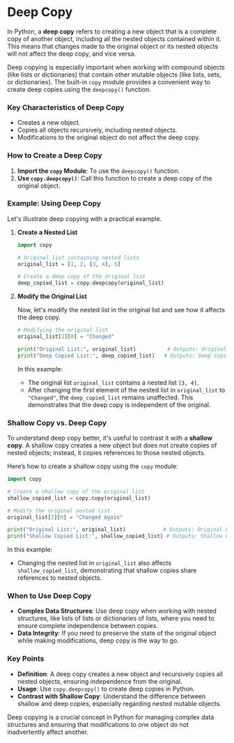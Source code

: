 # Deep Copy
In Python, a **deep copy** refers to creating a new object that is a complete copy of another object, including all the nested objects contained within it. This means that changes made to the original object or its nested objects will not affect the deep copy, and vice versa.

Deep copying is especially important when working with compound objects (like lists or dictionaries) that contain other mutable objects (like lists, sets, or dictionaries). The built-in `copy` module provides a convenient way to create deep copies using the `deepcopy()` function.

### Key Characteristics of Deep Copy
- Creates a new object.
- Copies all objects recursively, including nested objects.
- Modifications to the original object do not affect the deep copy.

### How to Create a Deep Copy

1. **Import the `copy` Module**: To use the `deepcopy()` function.
2. **Use `copy.deepcopy()`**: Call this function to create a deep copy of the original object.

### Example: Using Deep Copy

Let's illustrate deep copying with a practical example.

1. **Create a Nested List**

   ```python
   import copy

   # Original list containing nested lists
   original_list = [1, 2, [3, 4], 5]

   # Create a deep copy of the original list
   deep_copied_list = copy.deepcopy(original_list)
   ```

2. **Modify the Original List**

   Now, let's modify the nested list in the original list and see how it affects the deep copy.

   ```python
   # Modifying the original list
   original_list[2][0] = "Changed"

   print("Original List:", original_list)          # Outputs: Original List: [1, 2, ['Changed', 4], 5]
   print("Deep Copied List:", deep_copied_list)   # Outputs: Deep Copied List: [1, 2, [3, 4], 5]
   ```

   In this example:
   - The original list `original_list` contains a nested list `[3, 4]`.
   - After changing the first element of the nested list in `original_list` to `"Changed"`, the `deep_copied_list` remains unaffected. This demonstrates that the deep copy is independent of the original.

### Shallow Copy vs. Deep Copy

To understand deep copy better, it's useful to contrast it with a **shallow copy**. A shallow copy creates a new object but does not create copies of nested objects; instead, it copies references to those nested objects.

Here’s how to create a shallow copy using the `copy` module:

```python
import copy

# Create a shallow copy of the original list
shallow_copied_list = copy.copy(original_list)

# Modify the original nested list
original_list[2][0] = "Changed Again"

print("Original List:", original_list)            # Outputs: Original List: [1, 2, ['Changed Again', 4], 5]
print("Shallow Copied List:", shallow_copied_list) # Outputs: Shallow Copied List: [1, 2, ['Changed Again', 4], 5]
```

In this example:
- Changing the nested list in `original_list` also affects `shallow_copied_list`, demonstrating that shallow copies share references to nested objects.

### When to Use Deep Copy

- **Complex Data Structures**: Use deep copy when working with nested structures, like lists of lists or dictionaries of lists, where you need to ensure complete independence between copies.
- **Data Integrity**: If you need to preserve the state of the original object while making modifications, deep copy is the way to go.

### Key Points 

- **Definition**: A deep copy creates a new object and recursively copies all nested objects, ensuring independence from the original.
- **Usage**: Use `copy.deepcopy()` to create deep copies in Python.
- **Contrast with Shallow Copy**: Understand the difference between shallow and deep copies, especially regarding nested mutable objects.

Deep copying is a crucial concept in Python for managing complex data structures and ensuring that modifications to one object do not inadvertently affect another.
